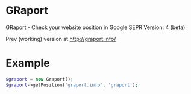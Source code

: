 GRaport
=======

GRaport - Check your website position in Google SEPR
Version: 4 (beta)

Prev (working) version at http://graport.info/


Example
=======
```php
$graport = new Graport();
$graport->getPosition('graport.info', 'graport');
```
